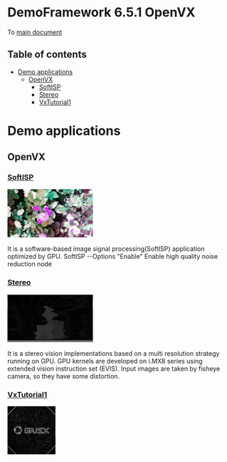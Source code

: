 <!-- #AG_PROJECT_NAMESPACE_ROOT# -->
<!-- #AG_PROJECT_CAPTION_BEGIN# -->
# DemoFramework 6.5.1 OpenVX

To [main document](../../README.md)
<!-- #AG_PROJECT_CAPTION_END# -->
## Table of contents
<!-- #AG_TOC_BEGIN# -->
* [Demo applications](#demo-applications)
  * [OpenVX](#openvx)
    * [SoftISP](#softisp)
    * [Stereo](#stereo)
    * [VxTutorial1](#vxtutorial1)
<!-- #AG_TOC_END# -->

# Demo applications

<!-- #AG_DEMOAPPS_BEGIN# -->

## OpenVX

### [SoftISP](SoftISP)

<a href="SoftISP/Thumbnail.jpg"><img src="SoftISP/Thumbnail.jpg" height="108px" title="OpenVX.SoftISP"></a>

It is a software-based image signal processing(SoftISP) application optimized by GPU. SoftISP --Options
"Enable" Enable high quality noise reduction node

### [Stereo](Stereo)

<a href="Stereo/Thumbnail.jpg"><img src="Stereo/Thumbnail.jpg" height="108px" title="OpenVX.Stereo"></a>

It is a stereo vision implementations based on a multi resolution strategy running on GPU. GPU kernels are developed on i.MX8 series using extended vision instruction set (EVIS).
Input images are taken by fisheye camera, so they have some distortion.

### [VxTutorial1](VxTutorial1)

<a href="VxTutorial1/Thumbnail.jpg"><img src="VxTutorial1/Thumbnail.jpg" height="108px" title="OpenVX.VxTutorial1"></a>

<!-- #AG_DEMOAPPS_END# -->
